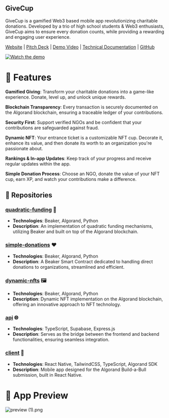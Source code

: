 ## GiveCup

GiveCup is a gamified Web3 based mobile app revolutionizing charitable donations. Developed by a trio of high school students & Web3 enthusiasts, GiveCup aims to ensure every donation counts, while providing a rewarding and engaging user experience.

[Website](https://givecup.io) | [Pitch Deck](https://drive.google.com/file/d/1iOb9-4TW-yTz4TD-LgK6vqBQCCLGUSmK/view?usp=sharing) | [Demo Video](https://www.youtube.com/watch?v=3hRxI3Xmyhg) | [Technical Documentation](https://github.com/GiveCup/docs) | [GitHub](https://github.com/givecup-algorand)

[![Watch the demo](https://img.youtube.com/vi/f6Cd2hSYgWM/0.jpg)](https://www.youtube.com/watch?v=3hRxI3Xmyhg)

# 🚀 Features
**Gamified Giving**: Transform your charitable donations into a game-like experience. Donate, level up, and unlock unique rewards.

**Blockchain Transparency**: Every transaction is securely documented on the Algorand blockchain, ensuring a traceable ledger of your contributions.

**Security First**: Support verified NGOs and be confident that your contributions are safeguarded against fraud.

**Dynamic NFT**: Your entrance ticket is a customizable NFT cup. Decorate it, enhance its value, and then donate its worth to an organization you're passionate about.

**Rankings & In-app Updates**: Keep track of your progress and receive regular updates within the app.

**Simple Donation Process**: Choose an NGO, donate the value of your NFT cup, earn XP, and watch your contributions make a difference.

## 📁 Repositories

### [quadratic-funding](https://github.com/orgs/givecup-algorand/quadratic-funding) 🔢
- **Technologies**: Beaker, Algorand, Python
- **Description**: An implementation of quadratic funding mechanisms, utilizing Beaker and built on top of the Algorand blockchain.

### [simple-donations](https://github.com/orgs/givecup-algorand/simple-donations) ❤️
- **Technologies**: Beaker, Algorand, Python
- **Description**: A Beaker Smart Contract dedicated to handling direct donations to organizations, streamlined and efficient.

### [dynamic-nfts](https://github.com/orgs/givecup-algorand/dynamic-nfts) 🖼️
- **Technologies**: Beaker, Algorand, Python
- **Description**: Dynamic NFT implementation on the Algorand blockchain, offering an innovative approach to NFT technology.

### [api](https://github.com/orgs/givecup-algorand/api) 🌐
- **Technologies**: TypeScript, Supabase, Express.js
- **Description**: Serves as the bridge between the frontend and backend functionalities, ensuring seamless integration.

### [client](https://github.com/orgs/givecup-algorand/client) 📱
- **Technologies**: React Native, TailwindCSS, TypeScript, Algorand SDK
- **Description**: Mobile app designed for the Algorand Build-a-Bull submission, built in React Native.


# 📱 App Preview 
![preview (1).png](https://cdn.dorahacks.io/static/files/18bcdf2833b560b779ad6a649d6a1e99.png)
